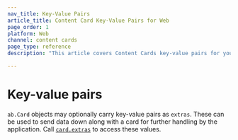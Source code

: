 ```yaml
---
nav_title: Key-Value Pairs
article_title: Content Card Key-Value Pairs for Web
page_order: 1
platform: Web
channel: content cards
page_type: reference
description: "This article covers Content Cards key-value pairs for your web application."

---
```


# Key-value pairs

`ab.Card` objects may optionally carry key-value pairs as `extras`. These can be used to send data down along with a card for further handling by the application. Call [`card.extras`](https://js.appboycdn.com/web-sdk/latest/doc/ab.Card.html) to access these values.